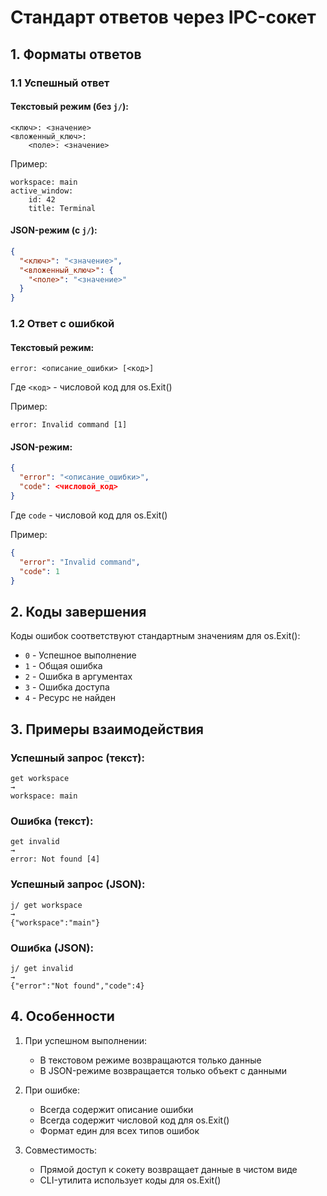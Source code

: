 # **Стандарт ответов через IPC-сокет**

## **1. Форматы ответов**

### **1.1 Успешный ответ**
#### Текстовый режим (без `j/`):
```
<ключ>: <значение>
<вложенный_ключ>:
    <поле>: <значение>
```
Пример:
```
workspace: main
active_window:
    id: 42
    title: Terminal
```

#### JSON-режим (с `j/`):
```json
{
  "<ключ>": "<значение>",
  "<вложенный_ключ>": {
    "<поле>": "<значение>"
  }
}
```

### **1.2 Ответ с ошибкой**
#### Текстовый режим:
```
error: <описание_ошибки> [<код>]
```
Где `<код>` - числовой код для os.Exit()

Пример:
```
error: Invalid command [1]
```

#### JSON-режим:
```json
{
  "error": "<описание_ошибки>",
  "code": <числовой_код>
}
```
Где `code` - числовой код для os.Exit()

Пример:
```json
{
  "error": "Invalid command",
  "code": 1
}
```

## **2. Коды завершения**

Коды ошибок соответствуют стандартным значениям для os.Exit():
- `0` - Успешное выполнение
- `1` - Общая ошибка
- `2` - Ошибка в аргументах
- `3` - Ошибка доступа
- `4` - Ресурс не найден

## **3. Примеры взаимодействия**

### Успешный запрос (текст):
```
get workspace
→
workspace: main
```

### Ошибка (текст):
```
get invalid
→
error: Not found [4]
```

### Успешный запрос (JSON):
```
j/ get workspace
→
{"workspace":"main"}
```

### Ошибка (JSON):
```
j/ get invalid
→
{"error":"Not found","code":4}
```

## **4. Особенности**

1. При успешном выполнении:
   - В текстовом режиме возвращаются только данные
   - В JSON-режиме возвращается только объект с данными

2. При ошибке:
   - Всегда содержит описание ошибки
   - Всегда содержит числовой код для os.Exit()
   - Формат един для всех типов ошибок

3. Совместимость:
   - Прямой доступ к сокету возвращает данные в чистом виде
   - CLI-утилита использует коды для os.Exit()
